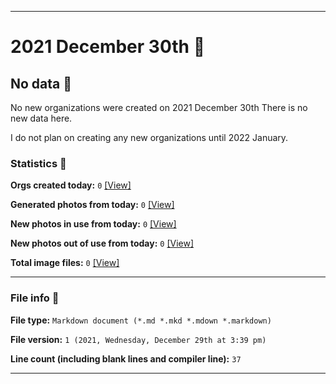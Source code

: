 
***

# 2021 December 30th 📅

## No data 🚫

No new organizations were created on 2021 December 30th There is no new data here.

I do not plan on creating any new organizations until 2022 January.

<!-- I will (hopefully) be creating new organizations at some point later this month. At the moment, I have become overloaded, and need to take a break. The list keeps growing faster than I can catch up on it, and it would have taken 3+ more consecutive days of work, which I can't do right now. !-->

### Statistics 📝

**Orgs created today:** `0` [[View]](/NewOrgs/2021/12_December/README.md#december-30th-2021)

**Generated photos from today:** `0` [[View]](/OrganizationGraphics/ByDate/2021/12_December/30/Generated/)

**New photos in use from today:** `0` [[View]](/OrganizationGraphics/ByDate/2021/12_December/30/Used/)

**New photos out of use from today:** `0` [[View]](/OrganizationGraphics/ByDate/2021/12_December/30/Unused/)

**Total image files:** `0` [[View]](/OrganizationGraphics/ByDate/2021/12_December/30/)

***

### File info 📜

**File type:** `Markdown document (*.md *.mkd *.mdown *.markdown)`

**File version:** `1 (2021, Wednesday, December 29th at 3:39 pm)`

**Line count (including blank lines and compiler line):** `37`

***
